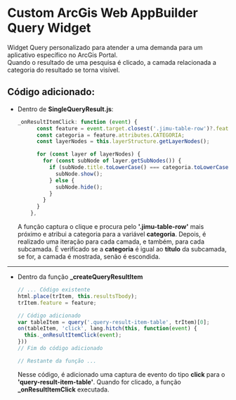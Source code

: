 # Custom ArcGis Web AppBuilder Query Widget
Widget Query personalizado para atender a uma demanda para um aplicativo 
específico no ArcGis Portal.<br>
Quando o resultado de uma pesquisa é clicado, a camada relacionada a categoria
do resultado se torna visível.
## **Código adicionado:**
* Dentro de **SingleQueryResult.js**:

  ```js
  _onResultItemClick: function (event) {
        const feature = event.target.closest('.jimu-table-row')?.feature;
        const categoria = feature.attributes.CATEGORIA;
        const layerNodes = this.layerStructure.getLayerNodes();
  
        for (const layer of layerNodes) {
          for (const subNode of layer.getSubNodes()) {
            if (subNode.title.toLowerCase() === categoria.toLowerCase()) {
              subNode.show();
            } else {
              subNode.hide();
            }
          }
        }
      },
  ```
  A função captura o clique e procura pelo **'.jimu-table-row'** mais próximo e
  atribui a categoria para a variável **categoria**. Depois, é realizado uma
  iteração para cada camada, e também, para cada subcamada. É verificado se a
  **categoria** é igual ao **título** da subcamada, se for, a camada é mostrada,
  senão é escondida.
<hr>

* Dentro da função  **_createQueryResultItem**

    ```js
    // ... Código existente
    html.place(trItem, this.resultsTbody);
    trItem.feature = feature;
    
    // Código adicionado
    var tableItem = query('.query-result-item-table', trItem)[0];
    on(tableItem, 'click', lang.hitch(this, function(event) {
      this._onResultItemClick(event);
    }))
    // Fim do código adicionado
    
    // Restante da função ...
    ```
    Nesse código, é adicionado uma captura de evento do tipo **click** para o 
    **'query-result-item-table'**. Quando for clicado, a função 
    **_onResultItemClick** executada.
